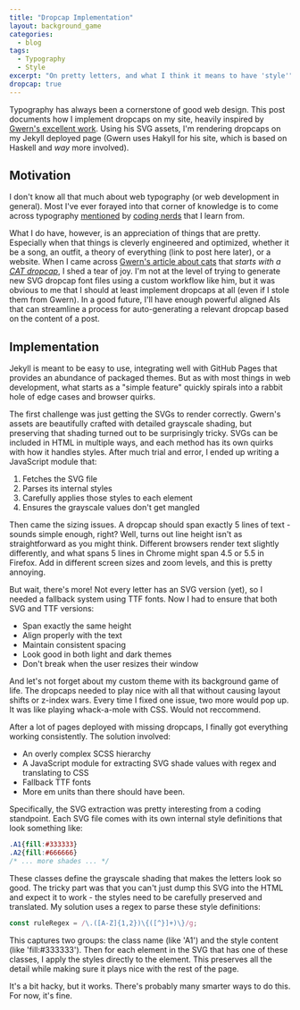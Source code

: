 ```yaml
---
title: "Dropcap Implementation"
layout: background_game
categories:
  - blog
tags:
  - Typography
  - Style
excerpt: "On pretty letters, and what I think it means to have 'style'"
dropcap: true
---
```


Typography has always been a cornerstone of good web design. This post documents how I implement dropcaps on my site, heavily inspired by [Gwern's excellent work](https://gwern.net/dropcap). Using his SVG assets, I'm rendering dropcaps on my Jekyll deployed page (Gwern uses Hakyll for his site, which is based on Haskell and *way* more involved). 

## Motivation

I don't know all that much about web typography (or web development in general). Most I've ever forayed into that corner of knowledge is to come across typography [mentioned](https://youtu.be/SO83KQuuZvg?si=jFtanhdHkLEyGDF4) by [coding nerds](http://tom7.org/bovex/) that I learn from.

What I do have, however, is an appreciation of things that are pretty. Especially when that things is cleverly engineered and optimized, whether it be a song, an outfit, a theory of everything (link to post here later), or a website. When I came across [Gwern's article about cats](https://gwern.net/cat-knocking) that *starts with a [CAT dropcap](https://gwern.net/dropcap#dropcat)*, I shed a tear of joy. I'm not at the level of trying to generate new SVG dropcap font files using a custom workflow like him, but it was obvious to me that I should at least implement dropcaps at all (even if I stole them from Gwern). In a good future, I'll have enough powerful aligned AIs that can streamline a process for auto-generating a relevant dropcap based on the content of a post. 

## Implementation

Jekyll is meant to be easy to use, integrating well with GitHub Pages that provides an abundance of packaged themes. But as with most things in web development, what starts as a "simple feature" quickly spirals into a rabbit hole of edge cases and browser quirks.

The first challenge was just getting the SVGs to render correctly. Gwern's assets are beautifully crafted with detailed grayscale shading, but preserving that shading turned out to be surprisingly tricky. SVGs can be included in HTML in multiple ways, and each method has its own quirks with how it handles styles. After much trial and error, I ended up writing a JavaScript module that:
1. Fetches the SVG file
2. Parses its internal styles
3. Carefully applies those styles to each element
4. Ensures the grayscale values don't get mangled

Then came the sizing issues. A dropcap should span exactly 5 lines of text - sounds simple enough, right? Well, turns out line height isn't as straightforward as you might think. Different browsers render text slightly differently, and what spans 5 lines in Chrome might span 4.5 or 5.5 in Firefox. Add in different screen sizes and zoom levels, and this is pretty annoying.

But wait, there's more! Not every letter has an SVG version (yet), so I needed a fallback system using TTF fonts. Now I had to ensure that both SVG and TTF versions:
- Span exactly the same height
- Align properly with the text
- Maintain consistent spacing
- Look good in both light and dark themes
- Don't break when the user resizes their window

And let's not forget about my custom theme with its background game of life. The dropcaps needed to play nice with all that without causing layout shifts or z-index wars. Every time I fixed one issue, two more would pop up. It was like playing whack-a-mole with CSS. Would not reccommend. 

After a lot of pages deployed with missing dropcaps, I finally got everything working consistently. The solution involved:

- An overly complex SCSS hierarchy
- A JavaScript module for extracting SVG shade values with regex and translating to CSS
- Fallback TTF fonts
- More em units than there should have been.

Specifically, the SVG extraction was pretty interesting from a coding standpoint. Each SVG file comes with its own internal style definitions that look something like:

```css
.A1{fill:#333333}
.A2{fill:#666666}
/* ... more shades ... */
```

These classes define the grayscale shading that makes the letters look so good. The tricky part was that you can't just dump this SVG into the HTML and expect it to work - the styles need to be carefully preserved and translated. My solution uses a regex to parse these style definitions:

```javascript
const ruleRegex = /\.([A-Z]{1,2})\{([^}]+)\}/g;
```

This captures two groups: the class name (like 'A1') and the style content (like 'fill:#333333'). Then for each element in the SVG that has one of these classes, I apply the styles directly to the element. This preserves all the detail while making sure it plays nice with the rest of the page.

It's a bit hacky, but it works. There's probably many smarter ways to do this. For now, it's fine.
